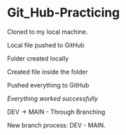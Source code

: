 # Git_Hub-Practicing

Cloned to my local machine.

Local file pushed to GitHub

Folder created locally

Created file inside the folder

Pushed everything to GitHub

_Everything worked successfully_

DEV  -> MAIN - Through Branching

New branch process: DEV - MAIN.
